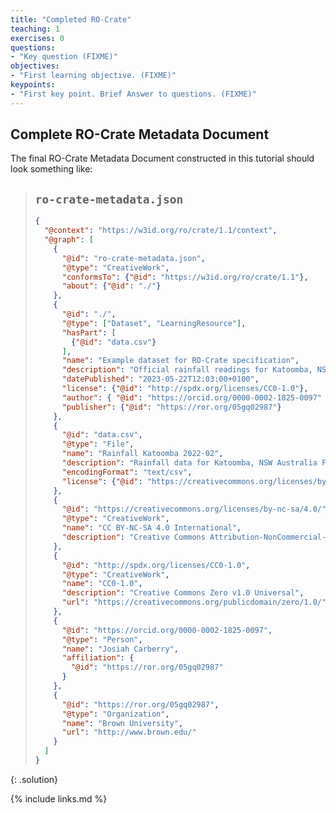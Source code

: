 ```yaml
---
title: "Completed RO-Crate"
teaching: 1
exercises: 0
questions:
- "Key question (FIXME)"
objectives:
- "First learning objective. (FIXME)"
keypoints:
- "First key point. Brief Answer to questions. (FIXME)"
---
```


## Complete RO-Crate Metadata Document
 
The final RO-Crate Metadata Document constructed in this tutorial should look something like:

> ## `ro-crate-metadata.json`
> 
> ```json
> {
>   "@context": "https://w3id.org/ro/crate/1.1/context",
>   "@graph": [
>     {
>       "@id": "ro-crate-metadata.json",
>       "@type": "CreativeWork",
>       "conformsTo": {"@id": "https://w3id.org/ro/crate/1.1"},
>       "about": {"@id": "./"}
>     },
>     {
>       "@id": "./",
>       "@type": ["Dataset", "LearningResource"],
>       "hasPart": [
>         {"@id": "data.csv"}
>       ],
>       "name": "Example dataset for RO-Crate specification",
>       "description": "Official rainfall readings for Katoomba, NSW 2022, Australia",
>       "datePublished": "2023-05-22T12:03:00+0100",
>       "license": {"@id": "http://spdx.org/licenses/CC0-1.0"},
>       "author": { "@id": "https://orcid.org/0000-0002-1825-0097" },
>       "publisher": {"@id": "https://ror.org/05gq02987"}
>     },
>     {
>       "@id": "data.csv",
>       "@type": "File",
>       "name": "Rainfall Katoomba 2022-02",
>       "description": "Rainfall data for Katoomba, NSW Australia February 2022",
>       "encodingFormat": "text/csv",
>       "license": {"@id": "https://creativecommons.org/licenses/by-nc-sa/4.0/"}
>     },
>     {
>       "@id": "https://creativecommons.org/licenses/by-nc-sa/4.0/",
>       "@type": "CreativeWork",
>       "name": "CC BY-NC-SA 4.0 International",
>       "description": "Creative Commons Attribution-NonCommercial-ShareAlike 4.0 International"
>     },    
>     {
>       "@id": "http://spdx.org/licenses/CC0-1.0",
>       "@type": "CreativeWork",
>       "name": "CC0-1.0",
>       "description": "Creative Commons Zero v1.0 Universal",
>       "url": "https://creativecommons.org/publicdomain/zero/1.0/"
>     },    
>     {
>       "@id": "https://orcid.org/0000-0002-1825-0097",
>       "@type": "Person", 
>       "name": "Josiah Carberry",
>       "affiliation": {
>         "@id": "https://ror.org/05gq02987"
>       }
>     },
>     {
>       "@id": "https://ror.org/05gq02987",
>       "@type": "Organization",
>       "name": "Brown University",
>       "url": "http://www.brown.edu/"
>     }
>   ]
> }
> ```
{: .solution}


{% include links.md %}

